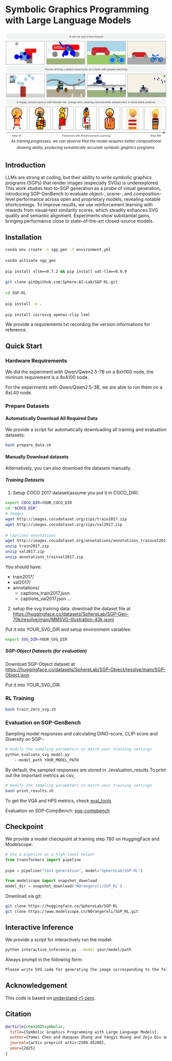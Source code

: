 

# Symbolic Graphics Programming with Large Language Models

<div align="center">
  <img src="./assets/teaser.png" alt="teaser image" width="820">
  <br>
  <sup><em>As training progresses, we can observe that the model acquires better
compositional drawing ability, producing semantically accurate symbolic graphics programs.</em></sup>
</div>

## Introduction

LLMs are strong at coding, but their ability to write symbolic graphics programs (SGPs) that render images (especially SVGs) is underexplored. This work studies text-to-SGP generation as a probe of visual generation, introducing SGP-GenBench to evaluate object-, scene-, and composition-level performance across open and proprietary models, revealing notable shortcomings. To improve results, we use reinforcement learning with rewards from visual–text similarity scores, which steadily enhances SVG quality and semantic alignment. Experiments show substantial gains, bringing performance close to state-of-the-art closed-source models.

## Installation

```bash
conda env create -n sgp_gen -f environment.yml

conda activate sgp_gen

pip install vllm==0.7.2 && pip install oat-llm==0.0.9

git clone git@github.com:Sphere-AI-Lab/SGP-RL.git

cd SGP-RL

pip install -e .

pip install cairosvg openai-clip lxml
```
We provide a requirements.txt recording the version informations for reference.


## Quick Start

### Hardware Requirements

We did the experiment with Qwen/Qwen2.5-7B on a 8xH100 node, the mininum requirement is a 8xA100 node.

For the experiments with Qwen/Qwen2.5-3B, we are able to run them on a 8xL40 node.

### Prepare Datasets

#### Automatically Download All Required Data

We provide a script for automatically downloading all training and evaluation datasets:
```bash
bash prepare_data.sh
```

#### Manually Download datasets

Alternatively, you can also download the datasets manually.

##### Training Datasets


1) Setup COCO 2017 dataset(assume you put it in COCO_DIR):
```bash
export COCO_DIR=YOUR_COCO_DIR
cd "$COCO_DIR"
# Images
wget http://images.cocodataset.org/zips/train2017.zip
wget http://images.cocodataset.org/zips/val2017.zip

# Captions annotations
wget http://images.cocodataset.org/annotations/annotations_trainval2017.zip
unzip train2017.zip
unzip val2017.zip
unzip annotations_trainval2017.zip

```
You should have:
- train2017/
- val2017/
- annotations/
    - captions_train2017.json
    - captions_val2017.json
    ...

2) setup the svg training data:
download the dataset file at https://huggingface.co/datasets/SphereLab/SGP-Gen-70k/resolve/main/MMSVG-Illustration-40k.jsonl

Put it into YOUR_SVG_DIR and setup environment variables:
```bash
export SVG_DIR=YOUR_SVG_DIR
```


##### SGP-Object Datasets (for evaluation)
Download SGP-Object dataset at  
https://huggingface.co/datasets/SphereLab/SGP-Object/resolve/main/SGP-Object.json

Put it into YOUR_SVG_DIR.


### RL Training

```bash
bash train_zero_svg.sh
```

### Evaluation on SGP-GenBench
Sampling model responses and calculating DINO-score, CLIP-score and Diversity on SGP-:
```bash
# modify the sampling parameters to match your training settings
python evaluate_svg_model.py 
    --model_path YOUR_MODEL_PATH  
```
By default, the sampled responses are stored in ./evaluation_results
To print out the important metrics as csv, 
```bash
# modify the sampling parameters to match your training settings
bash print_results.sh
```
To get the VQA and HPS metrics, check [eval_tools](eval_tools/)

Evaluation on SGP-CompBench:
[sgp-compbench](sgp-compbench/)


## Checkpoint
We provide a model checkpoint at training step 780 on HuggingFace and Modelscope:

```python
# Use a pipeline as a high-level helper
from transformers import pipeline

pipe = pipeline("text-generation", model="SphereLab/SGP-RL")
```

```python
from modelscope import snapshot_download
model_dir = snapshot_download('NOrangeroli/SGP_RL')
```

Download via git:
```bash
git clone https://huggingface.co/SphereLab/SGP-RL
git clone https://www.modelscope.cn/NOrangeroli/SGP_RL.git
```

## Interactive Inference

We provide a script for interactively run the model:

```bash
python interactive_inference.py --model your/model/path
```

Always prompt in the following form:

```bash
Please write SVG code for generating the image corresponding to the following description: YOUR_DESCRIPTION
```

## Acknowledgement
This code is based on [understand-r1-zero](https://github.com/sail-sg/understand-r1-zero).


## Citation

```bib
@article{chen2025symbolic,
  title={Symbolic Graphics Programming with Large Language Models}, 
  author={Yamei Chen and Haoquan Zhang and Yangyi Huang and Zeju Qiu and Kaipeng Zhang and Yandong Wen and Weiyang Liu},
  journal={arXiv preprint arXiv:2509.05208},
  year={2025}
}
```

